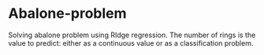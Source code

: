 # Abalone-problem
Solving abalone problem using RIdge regression.
The number of rings is the value to predict: either as a continuous value or as a classification problem. 

